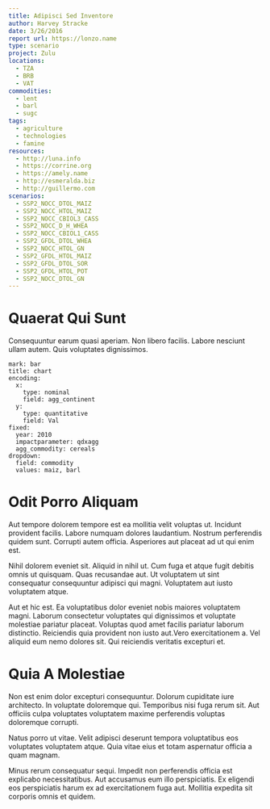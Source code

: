```yaml
---
title: Adipisci Sed Inventore
author: Harvey Stracke
date: 3/26/2016
report url: https://lonzo.name
type: scenario
project: Zulu
locations:
  - TZA
  - BRB
  - VAT
commodities:
  - lent
  - barl
  - sugc
tags:
  - agriculture
  - technologies
  - famine
resources:
  - http://luna.info
  - https://corrine.org
  - https://amely.name
  - http://esmeralda.biz
  - http://guillermo.com
scenarios:
  - SSP2_NOCC_DTOL_MAIZ
  - SSP2_NOCC_HTOL_MAIZ
  - SSP2_NOCC_CBIOL3_CASS
  - SSP2_NOCC_D_H_WHEA
  - SSP2_NOCC_CBIOL1_CASS
  - SSP2_GFDL_DTOL_WHEA
  - SSP2_NOCC_HTOL_GN
  - SSP2_GFDL_HTOL_MAIZ
  - SSP2_GFDL_DTOL_SOR
  - SSP2_GFDL_HTOL_POT
  - SSP2_NOCC_DTOL_GN
---
```

# Quaerat Qui Sunt
Consequuntur earum quasi aperiam. Non libero facilis. Labore nesciunt ullam autem. Quis voluptates dignissimos.

```vis
mark: bar
title: chart
encoding:
  x:
    type: nominal
    field: agg_continent
  y:
    type: quantitative
    field: Val
fixed:
  year: 2010
  impactparameter: qdxagg
  agg_commodity: cereals
dropdown:
  field: commodity
  values: maiz, barl
```

# Odit Porro Aliquam
Aut tempore dolorem tempore est ea mollitia velit voluptas ut. Incidunt provident facilis. Labore numquam dolores laudantium. Nostrum perferendis quidem sunt. Corrupti autem officia. Asperiores aut placeat ad ut qui enim est.
 Nihil dolorem eveniet sit. Aliquid in nihil ut. Cum fuga et atque fugit debitis omnis ut quisquam. Quas recusandae aut. Ut voluptatem ut sint consequatur consequuntur adipisci qui magni. Voluptatem aut iusto voluptatem atque.
 Aut et hic est. Ea voluptatibus dolor eveniet nobis maiores voluptatem magni. Laborum consectetur voluptates qui dignissimos et voluptate molestiae pariatur placeat. Voluptas quod amet facilis pariatur laborum distinctio. Reiciendis quia provident non iusto aut.Vero exercitationem a. Vel aliquid eum nemo dolores sit. Qui reiciendis veritatis excepturi et.

# Quia A Molestiae
Non est enim dolor excepturi consequuntur. Dolorum cupiditate iure architecto. In voluptate doloremque qui. Temporibus nisi fuga rerum sit. Aut officiis culpa voluptates voluptatem maxime perferendis voluptas doloremque corrupti.
 Natus porro ut vitae. Velit adipisci deserunt tempora voluptatibus eos voluptates voluptatem atque. Quia vitae eius et totam aspernatur officia a quam magnam.
 Minus rerum consequatur sequi. Impedit non perferendis officia est explicabo necessitatibus. Aut accusamus eum illo perspiciatis. Ex eligendi eos perspiciatis harum ex ad exercitationem fuga aut. Mollitia expedita sit corporis omnis et quidem.
